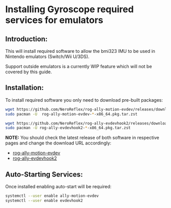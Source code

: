 # Installing Gyroscope required services for emulators

## Introduction:
This will install required software to allow the bmi323 IMU to be used in Nintendo emulators (Switch/Wii U/3DS).

Support outside emulators is a currently WIP feature which will not be covered by this guide.

## Installation:
To install required software you only need to download pre-built packages:

```sh
wget https://github.com/NeroReflex/rog-ally-motion-evdev/releases/download/v1.0.0-znver4/rog-ally-motion-evdev-1.0.0-1-x86_64.pkg.tar.zst
sudo pacman -U  rog-ally-motion-evdev-*-x86_64.pkg.tar.zst
```

```sh
wget https://github.com/NeroReflex/rog-ally-evdevhook2/releases/download/v1.0.1-znver4/rog-ally-evdevhook2-1.0.1.r1.g3635e5a-1-x86_64.pkg.tar.zst
sudo pacman -U rog-ally-evdevhook2-*-x86_64.pkg.tar.zst
```

__NOTE:__ You should check the latest release of both software in respective pages and change the download URL accordingly:
  - [rog-ally-motion-evdev](https://github.com/NeroReflex/rog-ally-motion-evdev/releases)
  - [rog-ally-evdevhook2](https://github.com/NeroReflex/rog-ally-evdevhook2/releases)

## Auto-Starting Services:
Once installed enabling auto-start will be required:

```sh
systemctl --user enable ally-motion-evdev
systemctl --user enable evdevhook2
```
